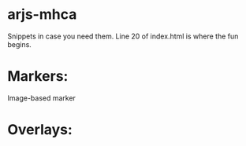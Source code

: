 # arjs-mhca
Snippets in case you need them. Line 20 of index.html is where the fun begins.

# Markers:
Image-based marker
<a-marker type="pattern" preset="custom" url="assets/marker.patt">
    <!--OVERLAY-->
</a-marker>
<!--Location-based marker-->
<a-entity gps-entity-place="latitude: 46.394059; longitude: -63.789099">
    <!--OVERLAY-->
</a-entity>

# Overlays:
<!--Image overlay-->
<a-image src="assets/...YOUR IMAGE FILE..." scale="1 1 1" class="clickable" rotation="-90 0 0" gesture-handler></a-image>
<!--Video overlay-->
<a-video src="assets/...YOUR VIDEO FILE..." autoplay="true" loop="true"></a-video>
<!--Shape overlay-->
<a-cylinder color="green" height="2" radius="1"></a-cylinder>
